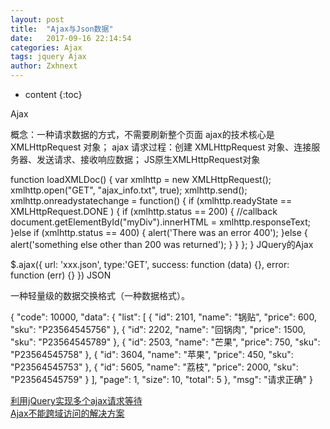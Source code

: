 ```yaml
---
layout: post
title:  "Ajax与Json数据"
date:   2017-09-16 22:14:54
categories: Ajax
tags: jquery Ajax
author: Zxhnext
---
```


* content
{:toc}

Ajax

概念：一种请求数据的方式，不需要刷新整个页面
ajax的技术核心是 XMLHttpRequest 对象；
ajax 请求过程：创建 XMLHttpRequest 对象、连接服务器、发送请求、接收响应数据；
JS原生XMLHttpRequest对象

function loadXMLDoc() {
    var xmlhttp = new XMLHttpRequest();
    xmlhttp.open("GET", "ajax_info.txt", true);
    xmlhttp.send();
    xmlhttp.onreadystatechange = function() {
        if (xmlhttp.readyState == XMLHttpRequest.DONE ) {
           if (xmlhttp.status == 200) {
               //callback
               document.getElementById("myDiv").innerHTML = xmlhttp.responseText;
           }else if (xmlhttp.status == 400) {
              alert('There was an error 400');
           }else {
               alert('something else other than 200 was returned');
           }
        }
    };
}
JQuery的Ajax

$.ajax({
    url: 'xxx.json',
    type:'GET',
    success: function (data) {},
    error: function (err) {}
})
JSON

一种轻量级的数据交换格式（一种数据格式）。

{
    "code": 10000,
    "data": {
        "list": [
            {
                "id": 2101,
                "name": "锅贴",
                "price": 600,
                "sku": "P23564545756"
            },
            {
                "id": 2202,
                "name": "回锅肉",
                "price": 1500,
                "sku": "P23564545789"
            },
            {
                "id": 2503,
                "name": "芒果",
                "price": 750,
                "sku": "P23564545758"
            },
            {
                "id": 3604,
                "name": "苹果",
                "price": 450,
                "sku": "P23564545753"
            },
            {
                "id": 5605,
                "name": "荔枝",
                "price": 2000,
                "sku": "P23564545759"
            }
        ],
        "page": 1,
        "size": 10,
        "total": 5
    },
    "msg": "请求正确"
}

[利用jQuery实现多个ajax请求等待](http://mp.weixin.qq.com/s/DQZWi_PqnZU_F5VpPhC98w)  
[Ajax不能跨域访问的解决方案](https://mp.weixin.qq.com/s/ZUNQhhvj6_FOxmG2MDgRyg)